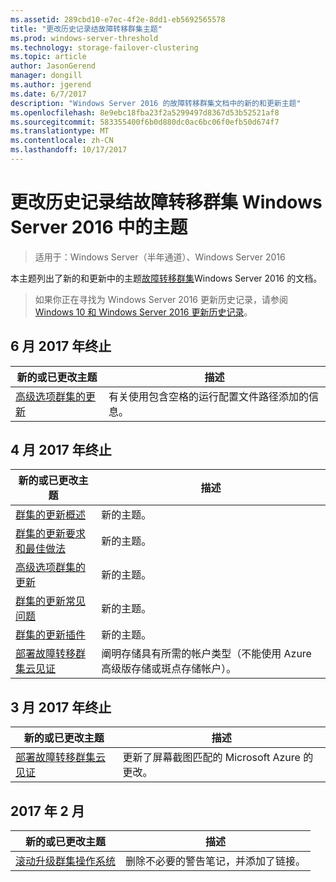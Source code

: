 ```yaml
---
ms.assetid: 289cbd10-e7ec-4f2e-8dd1-eb5692565578
title: "更改历史记录结故障转移群集主题"
ms.prod: windows-server-threshold
ms.technology: storage-failover-clustering
ms.topic: article
author: JasonGerend
manager: dongill
ms.author: jgerend
ms.date: 6/7/2017
description: "Windows Server 2016 的故障转移群集文档中的新的和更新主题"
ms.openlocfilehash: 8e9ebc18fba23f2a5299497d8367d53b52521af8
ms.sourcegitcommit: 583355400f6b0d880dc0ac6bc06f0efb50d674f7
ms.translationtype: MT
ms.contentlocale: zh-CN
ms.lasthandoff: 10/17/2017
---
```

# <a name="change-history-for-failover-clustering-topics-in-windows-server-2016"></a>更改历史记录结故障转移群集 Windows Server 2016 中的主题

>适用于：Windows Server（半年通道）、Windows Server 2016

本主题列出了新的和更新中的主题[故障转移群集](failover-clustering-overview.md)Windows Server 2016 的文档。

> 如果你正在寻找为 Windows Server 2016 更新历史记录，请参阅[Windows 10 和 Windows Server 2016 更新历史记录](https://support.microsoft.com/help/4000825/windows-10-and-windows-server-2016-update-history)。

## <a name="june-2017"></a>6 月 2017 年终止

|新的或已更改主题|描述|
|---|---|
|[高级选项群集的更新](cluster-aware-updating-options.md)|有关使用包含空格的运行配置文件路径添加的信息。|

## <a name="april-2017"></a>4 月 2017 年终止

|新的或已更改主题|描述|
|---|---|
|[群集的更新概述](cluster-aware-updating.md)|新的主题。|
|[群集的更新要求和最佳做法](cluster-aware-updating-requirements.md)|新的主题。|
|[高级选项群集的更新](cluster-aware-updating-options.md)|新的主题。|
|[群集的更新常见问题](cluster-aware-updating-faq.md)|新的主题。|
|[群集的更新插件](cluster-aware-updating-plug-ins.md)|新的主题。|
|[部署故障转移群集云见证](deploy-cloud-witness.md)|阐明存储具有所需的帐户类型（不能使用 Azure 高级版存储或斑点存储帐户）。|

## <a name="march-2017"></a>3 月 2017 年终止

|新的或已更改主题|描述|
|---|---|
|[部署故障转移群集云见证](deploy-cloud-witness.md)| 更新了屏幕截图匹配的 Microsoft Azure 的更改。|

## <a name="february-2017"></a>2017 年 2 月

|新的或已更改主题|描述|
|---|---|
|[滚动升级群集操作系统](Cluster-Operating-System-Rolling-Upgrade.md)|删除不必要的警告笔记，并添加了链接。|